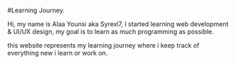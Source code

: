 #Learning Journey.

Hi, my name is Alaa Younsi aka Syrexl7, I started learning web development & UI/UX design, 
my goal is to learn as much programming as possible. 

this website represents my learning journey where i keep track of everything new i learn or work on.
